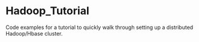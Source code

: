 Hadoop_Tutorial
===============

Code examples for a tutorial to quickly walk through setting up a distributed Hadoop/Hbase cluster.